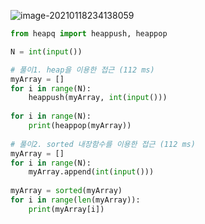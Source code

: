 

![image-20210118234138059](C:\Users\지뇽쿤\AppData\Roaming\Typora\typora-user-images\image-20210118234138059.png)

```python
from heapq import heappush, heappop

N = int(input())

# 풀이1. heap을 이용한 접근 (112 ms)
myArray = []
for i in range(N):
    heappush(myArray, int(input()))
    
for i in range(N): 
    print(heappop(myArray))
    
# 풀이2. sorted 내장함수를 이용한 접근 (112	ms)
myArray = []
for i in range(N):
    myArray.append(int(input()))
    
myArray = sorted(myArray)
for i in range(len(myArray)): 
    print(myArray[i])
```

